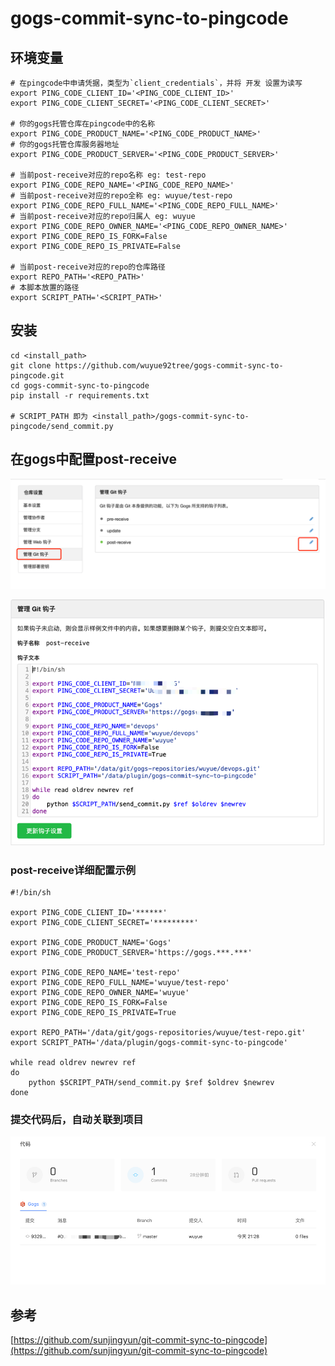 # gogs-commit-sync-to-pingcode

## 环境变量
```shell
# 在pingcode中申请凭据，类型为`client_credentials`，并将 开发 设置为读写
export PING_CODE_CLIENT_ID='<PING_CODE_CLIENT_ID>'
export PING_CODE_CLIENT_SECRET='<PING_CODE_CLIENT_SECRET>'

# 你的gogs托管仓库在pingcode中的名称
export PING_CODE_PRODUCT_NAME='<PING_CODE_PRODUCT_NAME>'
# 你的gogs托管仓库服务器地址
export PING_CODE_PRODUCT_SERVER='<PING_CODE_PRODUCT_SERVER>'

# 当前post-receive对应的repo名称 eg: test-repo
export PING_CODE_REPO_NAME='<PING_CODE_REPO_NAME>'
# 当前post-receive对应的repo全称 eg: wuyue/test-repo
export PING_CODE_REPO_FULL_NAME='<PING_CODE_REPO_FULL_NAME>'
# 当前post-receive对应的repo归属人 eg: wuyue
export PING_CODE_REPO_OWNER_NAME='<PING_CODE_REPO_OWNER_NAME>'
export PING_CODE_REPO_IS_FORK=False
export PING_CODE_REPO_IS_PRIVATE=False

# 当前post-receive对应的repo的仓库路径
export REPO_PATH='<REPO_PATH>'
# 本脚本放置的路径
export SCRIPT_PATH='<SCRIPT_PATH>'
```

## 安装
```shell
cd <install_path>
git clone https://github.com/wuyue92tree/gogs-commit-sync-to-pingcode.git
cd gogs-commit-sync-to-pingcode
pip install -r requirements.txt

# SCRIPT_PATH 即为 <install_path>/gogs-commit-sync-to-pingcode/send_commit.py
```

## 在gogs中配置post-receive

![img.png](images/img1.png)

![img.png](images/img.png)
### post-receive详细配置示例
```shell
#!/bin/sh

export PING_CODE_CLIENT_ID='******'
export PING_CODE_CLIENT_SECRET='*********'

export PING_CODE_PRODUCT_NAME='Gogs'
export PING_CODE_PRODUCT_SERVER='https://gogs.***.***'

export PING_CODE_REPO_NAME='test-repo'
export PING_CODE_REPO_FULL_NAME='wuyue/test-repo'
export PING_CODE_REPO_OWNER_NAME='wuyue'
export PING_CODE_REPO_IS_FORK=False
export PING_CODE_REPO_IS_PRIVATE=True

export REPO_PATH='/data/git/gogs-repositories/wuyue/test-repo.git'
export SCRIPT_PATH='/data/plugin/gogs-commit-sync-to-pingcode'

while read oldrev newrev ref
do
    python $SCRIPT_PATH/send_commit.py $ref $oldrev $newrev
done
```
### 提交代码后，自动关联到项目
![img.png](images/img2.png)


## 参考
[https://github.com/sunjingyun/git-commit-sync-to-pingcode](https://github.com/sunjingyun/git-commit-sync-to-pingcode)